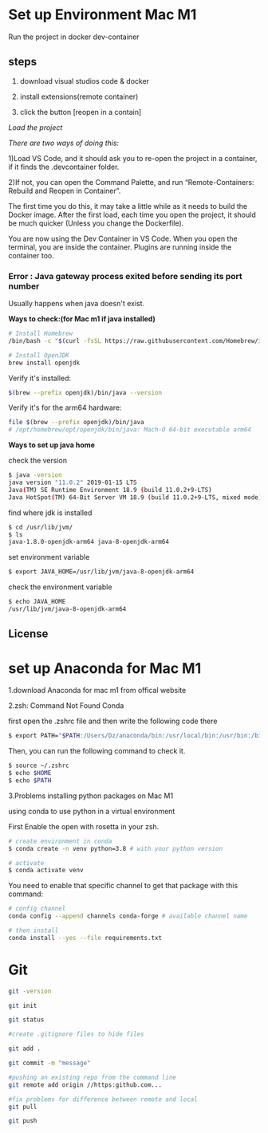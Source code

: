 # Set up Environment Mac M1

Run the project in docker dev-container

## steps
1. download visual studios code & docker

2. install extensions(remote container)

3. click the button [reopen in a contain]

*Load the project*

*There are two ways of doing this:*

1)Load VS Code, and it should ask you to re-open the project in a container, if it finds the .devcontainer folder.

2)If not, you can open the Command Palette, and run “Remote-Containers: Rebuild and Reopen in Container”.

The first time you do this, it may take a little while as it needs to build the Docker image. After the first load, each time you open the project, it should be much quicker (Unless you change the Dockerfile).

You are now using the Dev Container in VS Code. When you open the terminal, you are inside the container. Plugins are running inside the container too.

### Error  :  Java gateway process exited before sending its port number 



Usually happens when java doesn't exist.

**Ways to check:(for Mac m1 if java installed)**
```bash
# Install Homebrew
/bin/bash -c "$(curl -fsSL https://raw.githubusercontent.com/Homebrew/install/HEAD/install.sh)"

# Install OpenJDK
brew install openjdk
```
Verify it's installed:
```bash
$(brew --prefix openjdk)/bin/java --version
```
Verify it's for the arm64 hardware:
```bash
file $(brew --prefix openjdk)/bin/java     
# /opt/homebrew/opt/openjdk/bin/java: Mach-O 64-bit executable arm64
```

**Ways to set up java home**


check the version
```bash
$ java -version
java version "11.0.2" 2019-01-15 LTS
Java(TM) SE Runtime Environment 18.9 (build 11.0.2+9-LTS)
Java HotSpot(TM) 64-Bit Server VM 18.9 (build 11.0.2+9-LTS, mixed mode)
```
find where jdk is installed
```bash
$ cd /usr/lib/jvm/
$ ls
java-1.8.0-openjdk-arm64 java-8-openjdk-arm64
```
set environment variable
```bash
$ export JAVA_HOME=/usr/lib/jvm/java-8-openjdk-arm64
```
check the environment variable
```bash
$ echo JAVA_HOME
/usr/lib/jvm/java-8-openjdk-arm64
```



## License

# set up Anaconda for Mac M1

1.download Anaconda for mac m1 from offical website

2.zsh: Command Not Found Conda

first open the .zshrc file and then write the following code there
```bash
$ export PATH="$PATH:/Users/Dz/anaconda/bin:/usr/local/bin:/usr/bin:/bin:/usr/sbin:/sbin:/opt/X11/bin:/Users/Dz/.rvm/bin"
```


Then, you can run the following command to check it.
```bash
$ source ~/.zshrc
$ echo $HOME
$ echo $PATH
```


3.Problems installing python packages on Mac M1

using conda to use python in a virtual environment

First Enable the open with rosetta in your zsh.

```bash
# create environment in conda
$ conda create -n venv python=3.8 # with your python version

# activate
$ conda activate venv
```

You need to enable that specific channel to get that package with this command:
```bash
# config channel
conda config --append channels conda-forge # available channel name

# then install
conda install --yes --file requirements.txt

```


# Git
```bash
git -version

git init

git status

#create .gitignore files to hide files

git add .

git commit -m "message"

#pushing an existing repo from the command line
git remote add origin //https:github.com...

#fix problems for difference between remote and local 
git pull

git push 

```
